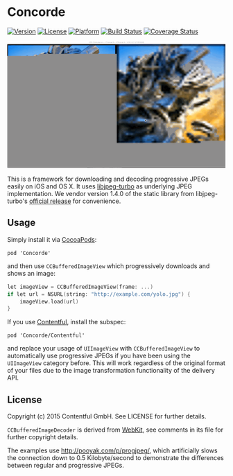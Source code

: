 # Concorde

[![Version](https://img.shields.io/cocoapods/v/Concorde.svg?style=flat)](http://cocoadocs.org/docsets/Concorde)
[![License](https://img.shields.io/cocoapods/l/Concorde.svg?style=flat)](http://cocoadocs.org/docsets/Concorde)
[![Platform](https://img.shields.io/cocoapods/p/Concorde.svg?style=flat)](http://cocoadocs.org/docsets/Concorde)
[![Build Status](http://img.shields.io/travis/contentful-labs/Concorde.svg?style=flat)](https://travis-ci.org/contentful-labs/Concorde)
[![Coverage Status](https://coveralls.io/repos/contentful-labs/Concorde/badge.svg?branch=master)](https://coveralls.io/r/contentful-labs/Concorde?branch=master)

![](use.gif)

This is a framework for downloading and decoding progressive JPEGs easily on iOS and OS X. It uses [libjpeg-turbo][1] as underlying JPEG implementation. We vendor version 1.4.0 of the static library from libjpeg-turbo's [official release][3] for convenience.

## Usage

Simply install it via [CocoaPods][4]:

```
pod 'Concorde'
```

and then use `CCBufferedImageView` which progressively downloads and shows an image:

```objective-c
let imageView = CCBufferedImageView(frame: ...)
if let url = NSURL(string: "http://example.com/yolo.jpg") {
	imageView.load(url)
}
```

If you use [Contentful][2], install the subspec:

```
pod 'Concorde/Contentful'
```

and replace your usage of `UIImageView` with `CCBufferedImageView` to automatically use progressive JPEGs
if you have been using the `UIImageView` category before. This will work regardless of the original format
of your files due to the image transformation functionality of the delivery API.

## License

Copyright (c) 2015 Contentful GmbH. See LICENSE for further details.

`CCBufferedImageDecoder` is derived from [WebKit][5], see comments in its file for further copyright details.

The examples use <http://pooyak.com/p/progjpeg/>, which artificially slows the connection down to 0.5 Kilobyte/second to demonstrate the differences between regular and progressive JPEGs.


[1]: http://www.libjpeg-turbo.org
[2]: https://www.contentful.com
[3]: http://sourceforge.net/projects/libjpeg-turbo/files/1.4.0/libjpeg-turbo-1.4.0.dmg/download
[4]: http://cocoapods.org
[5]: https://www.webkit.org
